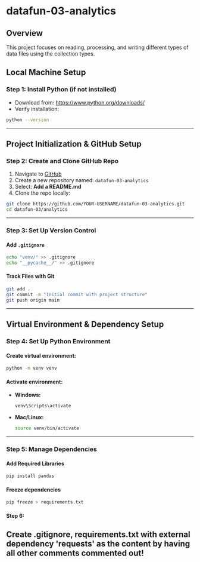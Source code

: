 # datafun-03-analytics

## Overview
This project focuses on reading, processing, and writing different types of data files using the collection types. 

## Local Machine Setup

### Step 1: Install Python (if not installed)

- Download from: https://www.python.org/downloads/
- Verify installation:

```bash
python --version
````

---

##  Project Initialization & GitHub Setup

### Step 2: Create and Clone GitHub Repo

1. Navigate to [GitHub](https://github.com/)
2. Create a new repository named: `datafun-03-analytics`
3. Select:  **Add a README.md**
4. Clone the repo locally:

```bash
git clone https://github.com/YOUR-USERNAME/datafun-03-analytics.git
cd datafun-03/analytics
```

---

### Step 3: Set Up Version Control

#### Add `.gitignore`

```bash
echo "venv/" >> .gitignore
echo "__pycache__/" >> .gitignore
```

#### Track Files with Git

```bash
git add .
git commit -m "Initial commit with project structure"
git push origin main
```

---

##  Virtual Environment & Dependency Setup

### Step 4: Set Up Python Environment

#### Create virtual environment:

```bash
python -m venv venv
```

#### Activate environment:

* **Windows:**

  ```bash
  venv\Scripts\activate
  ```

* **Mac/Linux:**

  ```bash
  source venv/bin/activate
  ```

---

### Step 5: Manage Dependencies

#### Add Required Libraries

```bash
pip install pandas
```

#### Freeze dependencies

```bash
pip freeze > requirements.txt
```

#### Step 6: 
Create .gitignore, requirements.txt with external dependency
'requests' as the content by having all other comments commented out!
---